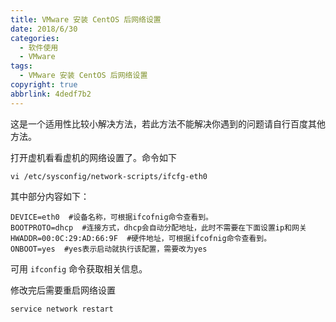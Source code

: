 ```yaml
---
title: VMware 安装 CentOS 后网络设置
date: 2018/6/30
categories:
  - 软件使用
  - VMware
tags:
  - VMware 安装 CentOS 后网络设置
copyright: true
abbrlink: 4dedf7b2
---
```


这是一个适用性比较小解决方法，若此方法不能解决你遇到的问题请自行百度其他方法。

打开虚机看看虚机的网络设置了。命令如下

```
vi /etc/sysconfig/network-scripts/ifcfg-eth0
```

其中部分内容如下：

```
DEVICE=eth0  #设备名称，可根据ifcofnig命令查看到。
BOOTPROTO=dhcp  #连接方式，dhcp会自动分配地址，此时不需要在下面设置ip和网关
HWADDR=00:0C:29:AD:66:9F  #硬件地址，可根据ifcofnig命令查看到。
ONBOOT=yes  #yes表示启动就执行该配置，需要改为yes
```

可用 `ifconfig` 命令获取相关信息。

修改完后需要重启网络设置

```
service network restart
```
